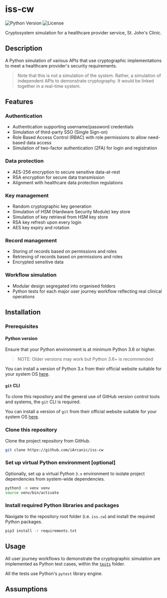 # iss-cw

![Python Version](https://img.shields.io/badge/Python-3.x-blue.svg)
![License](https://img.shields.io/badge/License-MIT-green.svg)

Cryptosystem simulation for a healthcare provider service, St. John's Clinic.

## Description

A Python simulation of various APIs that use cryptographic implementations to meet a healthcare provider's security requirements.

> Note that this is not a simulation of the system. Rather, a simulation of independent APIs to demonstrate cryptography. It would be linked together in a real-time system.

## Features

### Authentication

- Authentication supporting username/password credentials
- Simulation of third-party SSO (Single Sign-on)
- Role Based Access Control (RBAC) with role permissions to allow need-based data access
- Simulation of two-factor authentication (2FA) for login and registration

### Data protection

- AES-256 encryption to secure sensitive data-at-rest
- RSA encryption for secure data transmission
- Alignment with healthcare data protection regulations

### Key management

- Random cryptographic key generation 
- Simulation of HSM (Hardware Security Module) key store
- Simulation of key retrieval from HSM key store
- RSA key refresh upon every login
- AES key expiry and rotation

### Record management

- Storing of records based on permissions and roles
- Retrieving of records based on permissions and roles
- Encrypted sensitive data

### Workflow simulation

- Modular design segregated into organised folders
- Python tests for each major user journey workflow reflecting real clinical operations

## Installation

### Prerequisites

#### Python version

Ensure that your Python environment is at minimum Python 3.6 or higher.

> NOTE: Older versions may work but Python 3.6+ is recommended

You can install a version of Python 3.x from their official website suitable for your system OS [here](https://www.python.org/downloads/).

#### `git` CLI

To clone this repository and the general use of GitHub version control tools and systems, the `git` CLI is required.

You can install a version of `git` from their official website suitable for your system OS [here](https://git-scm.com/downloads).

### Clone this repository

Clone the project repository from GitHub.

```bash
git clone https://github.com/iArcanic/iss-cw
```

### Set up virtual Python environment [optional]

Optionally, set up a virtual Python `3.x` environment to isolate project dependencies from system-wide dependencies.

```bash
python3 -m venv venv
source venv/bin/activate
```

### Install required Python libraries and packages

Navigate to the repository root folder (i.e. `iss.cw`) and install the required Python packages.

```bash
pip3 install -r requirements.txt
```

## Usage

All user journey workflows to demonstrate the cryptographic simulation are implemented as Python test cases, within the [`tests`](https://github.com/iArcanic/iss-cw/tree/main/tests) folder.

All the tests use Python's `pytest` library engine.

## Assumptions